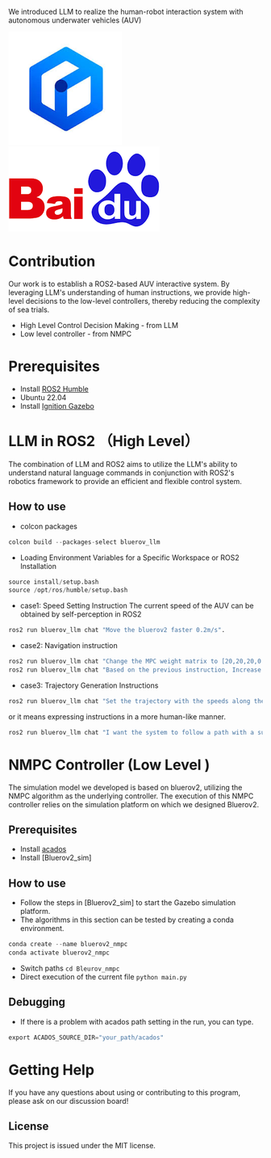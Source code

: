 We introduced LLM to realize the human-robot interaction system with autonomous underwater vehicles (AUV)

![](image/images.jpeg)
![](image/images.png)
# Contribution
Our work is to establish a ROS2-based AUV interactive system. By leveraging LLM's understanding of human instructions, we provide high-level decisions to the low-level controllers, thereby reducing the complexity of sea trials.
* High Level Control Decision Making - from LLM
* Low level controller - from NMPC
# Prerequisites
* Install [ROS2 Humble](https://docs.ros.org/en/humble/)
* Ubuntu 22.04
* Install [Ignition Gazebo](https://gazebosim.org/docs/garden/ros_installation/)

# LLM in ROS2 （High Level）
The combination of LLM and ROS2 aims to utilize the LLM's ability to understand natural language commands in conjunction with ROS2's robotics framework to provide an efficient and flexible control system.
## How to use
* colcon packages
```python
colcon build --packages-select bluerov_llm
```
* Loading Environment Variables for a Specific Workspace or ROS2 Installation
```python
source install/setup.bash
source /opt/ros/humble/setup.bash
```
* case1: Speed Setting Instruction
The current speed of the AUV can be obtained by self-perception in ROS2
```python
ros2 run bluerov_llm chat "Move the bluerov2 faster 0.2m/s".
```
* case2: Navigation instruction
```python
ros2 run bluerov_llm chat "Change the MPC weight matrix to [20,20,20,0.1,0.1,0.1]."
ros2 run bluerov_llm chat "Based on the previous instruction, Increase the NMPC weight matrix, first state to 30."
```
* case3: Trajectory Generation Instructions
```python
ros2 run bluerov_llm chat "Set the trajectory with the speeds along the X and Z axes set to 0.7 m/s and 0.1 m/s respectively, while the Y-coordinate follows a sine wave with a period of 20 seconds and an amplitude of 5 meters."
```
or it means expressing instructions in a more human-like manner.
```python
ros2 run bluerov_llm chat "I want the system to follow a path with a surge speed of 1.0 m/s, a sway speed of 0.5 m/s, a Y-axis maximum of 10 meters, and a sinusoidal period of 15 seconds."
```
# NMPC Controller (Low Level )
The simulation model we developed is based on bluerov2, utilizing the NMPC algorithm as the underlying controller.
The execution of this NMPC controller relies on the simulation platform on which we designed Bluerov2.
## Prerequisites
* Install [acados](https://docs.acados.org/)
* Install [Bluerov2_sim]
## How to use

* Follow the steps in [Bluerov2_sim] to start the Gazebo simulation platform.
* The algorithms in this section can be tested by creating a conda environment.
```python
conda create --name bluerov2_nmpc
conda activate bluerov2_nmpc
```
* Switch paths ```cd Bleurov_nmpc ```
* Direct execution of the current file  ```python main.py```
## Debugging
* If there is a problem with acados path setting in the run, you can type.
```python
export ACADOS_SOURCE_DIR="your_path/acados"
```
# Getting Help
If you have any questions about using or contributing to this program, please ask on our discussion board!

## License
This project is issued under the MIT license.




